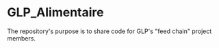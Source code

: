 # GLP_Alimentaire
The repository's purpose is to share code for GLP's "feed chain" project members.
